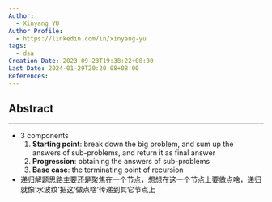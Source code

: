 ```yaml
---
Author:
  - Xinyang YU
Author Profile:
  - https://linkedin.com/in/xinyang-yu
tags:
  - dsa
Creation Date: 2023-09-23T19:38:22+08:00
Last Date: 2024-01-29T20:20:08+08:00
References: 
---
```

## Abstract
---
- 3 components
	1. **Starting point**: break down the big problem, and sum up the answers of sub-problems, and return it as final answer
	2. **Progression**: obtaining the answers of sub-problems
	3. **Base case**: the terminating point of recursion
- 递归解题思路主要还是聚焦在一个节点，想想在这一个节点上要做点啥，递归就像‘水波纹’把这‘做点啥’传递到其它节点上